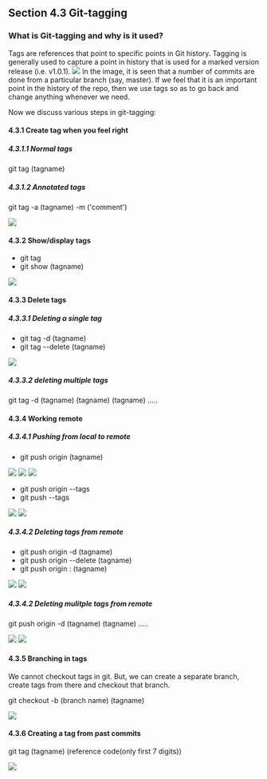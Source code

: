 ## Section 4.3 Git-tagging

### What is Git-tagging and why is it used?
Tags are references that point to specific points in Git history. Tagging is generally used to capture a point in history 
that is used for a marked version release (i.e. v1.0.1).
![](Screenshot%20(41).png)
In the image, it is seen that a number of commits are done from a particular branch (say, master). If we feel that it is an important 
point in the history of the repo, then we use tags so as to go back and change anything whenever we need.

Now we discuss various steps in git-tagging:

#### 4.3.1 Create tag when you feel right
##### 4.3.1.1 Normal tags
git tag (tagname)                                                                                                                 
  
##### 4.3.1.2 Annotated tags
git tag -a (tagname) -m ('comment')     

![](Screenshot%20(43).png)

#### 4.3.2 Show/display tags
* git tag 
* git show (tagname)

![](Screenshot%20(44).png)

#### 4.3.3 Delete tags
##### 4.3.3.1 Deleting a single tag
* git tag -d (tagname)
* git tag --delete (tagname)

![](Screenshot%20(45).png)

##### 4.3.3.2 deleting multiple tags
git tag -d (tagname) (tagname) (tagname) .....

#### 4.3.4 Working remote
##### 4.3.4.1 Pushing from local to remote
* git push origin (tagname)

![](Screenshot%20(52)%20-%20Copy.png)
![](Screenshot%20(47).png)
![](Screenshot%20(48).png)

* git push origin --tags
* git push --tags

![](Screenshot%20(52).png)
![](Screenshot%20(49).png)

##### 4.3.4.2 Deleting tags from remote
* git push origin -d (tagname)
* git push origin --delete (tagname)
* git push origin : (tagname)

![](Screenshot%20(53)%20-%20Copy%20-%20Copy.png)
![](Screenshot%20(50).png)

##### 4.3.4.2 Deleting mulitple tags from remote
git push origin -d (tagname) (tagname) .....

![](Screenshot%20(53)%20-%20Copy.png)
![](Screenshot%20(51).png)

#### 4.3.5 Branching in tags
We cannot checkout tags in git. But, we can create a separate branch, create tags from there and checkout that branch.

git checkout -b (branch name) (tagname)

![](Screenshot%20(53)%20-%20Copy.png)

#### 4.3.6 Creating a tag from past commits

git tag (tagname) (reference code(only first 7 digits))

![](Screenshot%20(54).png)
